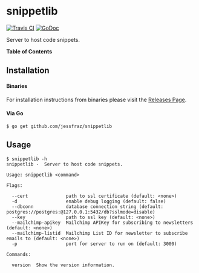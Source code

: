# snippetlib

[![Travis CI](https://img.shields.io/travis/jessfraz/snippetlib.svg?style=for-the-badge)](https://travis-ci.org/jessfraz/snippetlib)
[![GoDoc](https://img.shields.io/badge/godoc-reference-5272B4.svg?style=for-the-badge)](https://godoc.org/github.com/jessfraz/snippetlib)

Server to host code snippets.

**Table of Contents**

<!-- toc -->

<!-- tocstop -->

## Installation

#### Binaries

For installation instructions from binaries please visit the [Releases Page](https://github.com/jessfraz/snippetlib/releases).

#### Via Go

```console
$ go get github.com/jessfraz/snippetlib
```

## Usage

```
$ snippetlib -h
snippetlib -  Server to host code snippets.

Usage: snippetlib <command>

Flags:

  --cert              path to ssl certificate (default: <none>)
  -d                  enable debug logging (default: false)
  --dbconn            database connection string (default: postgres://postgres:@127.0.0.1:5432/db?sslmode=disable)
  --key               path to ssl key (default: <none>)
  --mailchimp-apikey  Mailchimp APIKey for subscribing to newsletters (default: <none>)
  --mailchimp-listid  Mailchimp List ID for newsletter to subscribe emails to (default: <none>)
  -p                  port for server to run on (default: 3000)

Commands:

  version  Show the version information.
```
